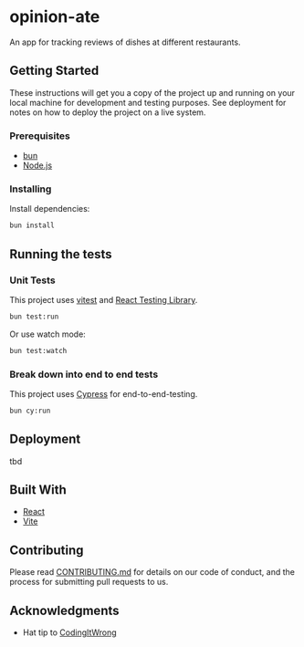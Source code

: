 # opinion-ate

An app for tracking reviews of dishes at different restaurants.

## Getting Started

These instructions will get you a copy of the project up and running on your local machine for development and testing purposes. See deployment for notes on how to deploy the project on a live system.

### Prerequisites

- [bun](https://bun.sh)
- [Node.js](https://nodejs.org)

### Installing

Install dependencies:

```sh
bun install
```

## Running the tests

### Unit Tests

This project uses [vitest](vitest.dev) and [React Testing Library](https://testing-library.com/).

```sh
bun test:run
```

Or use watch mode:

```sh
bun test:watch
```

### Break down into end to end tests

This project uses [Cypress](https://www.cypress.io/) for end-to-end-testing.

```sh
bun cy:run
```

## Deployment

tbd

## Built With

- [React](https://reactjs.org)
- [Vite](https://vitejs.dev)

## Contributing

Please read [CONTRIBUTING.md](./CONTRIBUTING.md) for details on our code of conduct, and the process for submitting pull requests to us.

## Acknowledgments

- Hat tip to [CodingItWrong](https://github.com/CodingItWrongDemo/opinion-ate)
